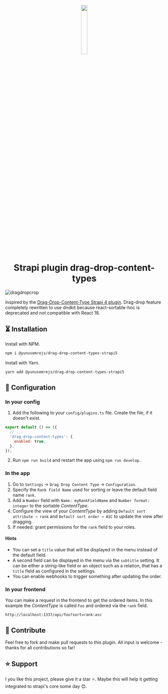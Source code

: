 <div align="center">
  <img src="https://user-images.githubusercontent.com/37687705/192227260-db082018-947a-4166-a3f4-983e1024dd59.png" width="20%">
  <h1>Strapi plugin drag-drop-content-types</h1>
</div>

![dragdropcrop](https://user-images.githubusercontent.com/37687705/212884821-356ec68c-b71a-4b89-9e99-8a625f84cfbe.gif)

Inspired by the [Drag-Drop-Content-Type Strapi 4 plugin](https://github.com/plantagoIT/strapi-drag-drop-content-type-plugin).
Drag-drop feature completely rewritten to use dndkit because react-sortable-hoc is deprecated and not compatible with React 18.

## ⏳ Installation

Install with NPM.

```bash
npm i @yunusemrejs/drag-drop-content-types-strapi5
```

Install with Yarn.

```bash
yarn add @yunusemrejs/drag-drop-content-types-strapi5
```

## 🔧 Configuration

### In your config

1. Add the following to your `config/plugins.ts` file. Create the file, if it doesn't exist.

```js
export default () => ({
  // ...
  'drag-drop-content-types': {
    enabled: true,
  },
});
```

2. Run `npm run build` and restart the app using `npm run develop`.

### In the app

1. Go to `Settings` → `Drag Drop Content Type` → `Configuration`.
2. Specify the `Rank Field Name` used for sorting or leave the default field name `rank`.
3. Add a `Number` field with `Name: myRankFieldName` and `Number format: integer` to the sortable _ContentType_.
4. Configure the view of your _ContentType_ by adding `Default sort attribute → rank` and `Default sort order → ASC` to update the view after dragging.
5. If needed: grant permissions for the `rank` field to your roles.

#### Hints

- You can set a `title` value that will be displayed in the menu instead of the default field.
- A second field can be displayed in the menu via the `subtitle` setting. It can be either a string-like field or an object such as a relation, that has a `title` field as configured in the settings.
- You can enable webhooks to trigger something after updating the order.

### In your frontend

You can make a request in the frontend to get the ordered items. In this example the _ContentType_ is called `Foo` and ordered via the `rank` field.

```
http://localhost:1337/api/foo?sort=rank:asc
```

## 🤝 Contribute

Feel free to fork and make pull requests to this plugin. All input is welcome - thanks for all contributions so far!

## ⭐️ Support

I you like this project, please give it a star ⭐️. Maybe this will help it getting integrated to strapi's core some day 😊.
